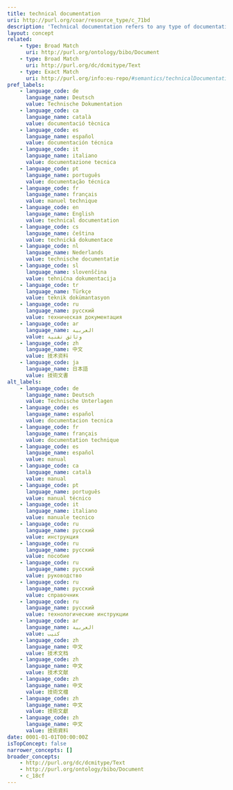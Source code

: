 ```yaml
---
title: technical documentation
uri: http://purl.org/coar/resource_type/c_71bd
description: 'Technical documentation refers to any type of documentation that describes handling, functionality and architecture of a technical product or a product under development or use. [Source: https://en.wikipedia.org/wiki/Technical_documentation]'
layout: concept
related:
    - type: Broad Match
      uri: http://purl.org/ontology/bibo/Document
    - type: Broad Match
      uri: http://purl.org/dc/dcmitype/Text
    - type: Exact Match
      uri: http://purl.org/info:eu-repo/#semantics/technicalDocumentation
pref_labels:
    - language_code: de
      language_name: Deutsch
      value: Technische Dokumentation
    - language_code: ca
      language_name: català
      value: documentació tècnica
    - language_code: es
      language_name: español
      value: documentación técnica
    - language_code: it
      language_name: italiano
      value: documentazione tecnica
    - language_code: pt
      language_name: português
      value: documentação técnica
    - language_code: fr
      language_name: français
      value: manuel technique
    - language_code: en
      language_name: English
      value: technical documentation
    - language_code: cs
      language_name: čeština
      value: technická dokumentace
    - language_code: nl
      language_name: Nederlands
      value: technische documentatie
    - language_code: sl
      language_name: slovenščina
      value: tehnična dokumentacija
    - language_code: tr
      language_name: Türkçe
      value: teknik dokümantasyon
    - language_code: ru
      language_name: русский
      value: техническая документация
    - language_code: ar
      language_name: العربية
      value: وثائق تقنية
    - language_code: zh
      language_name: 中文
      value: 技术资料
    - language_code: ja
      language_name: 日本語
      value: 技術文書
alt_labels:
    - language_code: de
      language_name: Deutsch
      value: Technische Unterlagen
    - language_code: es
      language_name: español
      value: documentacion tecnica
    - language_code: fr
      language_name: français
      value: documentation technique
    - language_code: es
      language_name: español
      value: manual
    - language_code: ca
      language_name: català
      value: manual
    - language_code: pt
      language_name: português
      value: manual técnico
    - language_code: it
      language_name: italiano
      value: manuale tecnico
    - language_code: ru
      language_name: русский
      value: инструкция
    - language_code: ru
      language_name: русский
      value: пособие
    - language_code: ru
      language_name: русский
      value: руководство
    - language_code: ru
      language_name: русский
      value: справочник
    - language_code: ru
      language_name: русский
      value: технологические инструкции
    - language_code: ar
      language_name: العربية
      value: كتيب
    - language_code: zh
      language_name: 中文
      value: 技术文档
    - language_code: zh
      language_name: 中文
      value: 技术文献
    - language_code: zh
      language_name: 中文
      value: 技術文檔
    - language_code: zh
      language_name: 中文
      value: 技術文獻
    - language_code: zh
      language_name: 中文
      value: 技術資料
date: 0001-01-01T00:00:00Z
isTopConcept: false
narrower_concepts: []
broader_concepts:
    - http://purl.org/dc/dcmitype/Text
    - http://purl.org/ontology/bibo/Document
    - c_18cf
---
```


